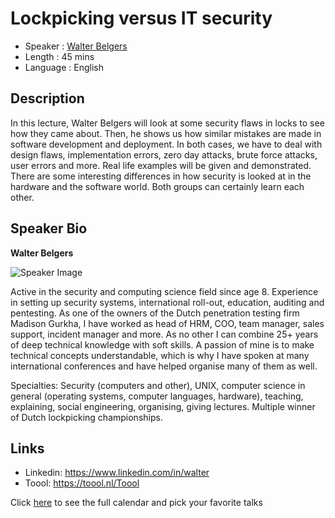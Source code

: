 Lockpicking versus IT security
========================

* Speaker   : [Walter Belgers](https://www.linkedin.com/in/walter/)
* Length    : 45 mins
* Language  : English

Description
-----------

In this lecture, Walter Belgers will look at some security flaws in locks to see how they came about. Then, he shows us how similar mistakes are made in software development and deployment. In both cases, we have to deal with design flaws, implementation errors, zero day attacks, brute force attacks, user errors and more. Real life examples will be given and demonstrated. There are some interesting differences in how security is looked at in the hardware and the software world. Both groups can certainly learn each other.

Speaker Bio
-----------

**Walter Belgers**

![Speaker Image](https://github.com/PixelsCamp/talks/blob/master/img/walter.jpg?raw=true)

Active in the security and computing science field since age 8. Experience in setting up security systems, international roll-out, education, auditing and pentesting. As one of the owners of the Dutch penetration testing firm Madison Gurkha, I have worked as head of HRM, COO, team manager, sales support, incident manager and more. As no other I can combine 25+ years of deep technical knowledge with soft skills. A passion of mine is to make technical concepts understandable, which is why I have spoken at many international conferences and have helped organise many of them as well.

Specialties: Security (computers and other), UNIX, computer science in general (operating systems, computer languages, hardware), teaching, explaining, social engineering, organising, giving lectures. Multiple winner of Dutch lockpicking championships.

Links
-----

* Linkedin: https://www.linkedin.com/in/walter
* Toool: https://toool.nl/Toool

Click [here][1] to see the full calendar and pick your favorite talks

[1]: https://pixels.camp/schedule/
